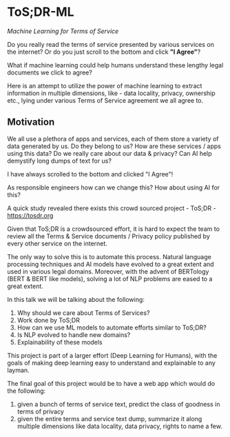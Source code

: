 # ToS;DR-ML
*Machine Learning for Terms of Service*

Do you really read the terms of service presented by various services on the internet? Or do you just scroll to the bottom and click **"I Agree"**?

What if machine learning could help humans understand these lengthy legal documents we click to agree?

Here is an attempt to utilize the power of machine learning to extract information in multiple dimensions, like - data locality, privacy, ownership etc., lying under various Terms of Service agreement we all agree to.

## Motivation

We all use a plethora of apps and services, each of them store a variety of data generated by us. Do they belong to us? How are these services / apps using this data? Do we really care about our data & privacy? Can AI help demystify long dumps of text for us?

I have always scrolled to the bottom and clicked "I Agree"!

As responsible engineers how can we change this? How about using AI for this?

A quick study revealed there exists this crowd sourced project - ToS;DR - https://tosdr.org

Given that ToS;DR is a crowdsourced effort, it is hard to expect the team to review all the Terms & Service documents / Privacy policy published by every other service on the internet.

The only way to solve this is to automate this process. Natural language processing techniques and AI models have evolved to a great extent and used in various legal domains. Moreover, with the advent of BERTology (BERT & BERT like models), solving a lot of NLP problems are eased to a great extent.

In this talk we will be talking about the following:

1. Why should we care about Terms of Services?
2. Work done by ToS;DR
3. How can we use ML models to automate efforts similar to ToS;DR?
4. Is NLP evolved to handle new domains?
5. Explainability of these models


This project is part of a larger effort (Deep Learning for Humans), with the goals of making deep learning easy to understand and explainable to any layman.

The final goal of this project would be to have a web app which would do the following:

1. given a bunch of terms of service text, predict the class of goodness in terms of privacy
2. given the entire terms and service text dump, summarize it along multiple dimensions like data locality, data privacy, rights to name a few.
